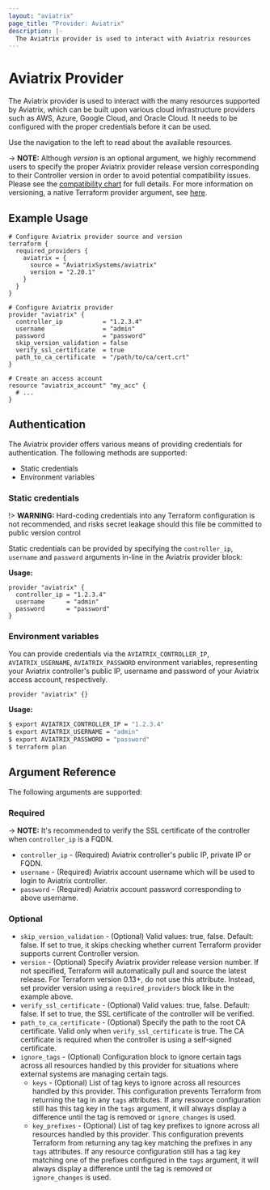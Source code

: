 ```yaml
---
layout: "aviatrix"
page_title: "Provider: Aviatrix"
description: |-
  The Aviatrix provider is used to interact with Aviatrix resources
---
```


# Aviatrix Provider

The Aviatrix provider is used to interact with the many resources supported by Aviatrix, which can be built upon various cloud infrastructure providers such as AWS, Azure, Google Cloud, and Oracle Cloud. It needs to be configured with the proper credentials before it can be used.

Use the navigation to the left to read about the available resources.

-> **NOTE:** Although *version* is an optional argument, we highly recommend users to specify the proper Aviatrix provider release version corresponding to their Controller version in order to avoid potential compatibility issues. Please see the [compatibility chart](https://registry.terraform.io/providers/AviatrixSystems/aviatrix/latest/docs/guides/release-compatibility) for full details. For more information on versioning, a native Terraform provider argument, see [here](https://www.terraform.io/language/providers/configuration#version-deprecated).


## Example Usage

```hcl
# Configure Aviatrix provider source and version
terraform {
  required_providers {
    aviatrix = {
      source = "AviatrixSystems/aviatrix"
      version = "2.20.1"
    }
  }
}

# Configure Aviatrix provider
provider "aviatrix" {
  controller_ip           = "1.2.3.4"
  username                = "admin"
  password                = "password"
  skip_version_validation = false
  verify_ssl_certificate  = true
  path_to_ca_certificate  = "/path/to/ca/cert.crt"
}

# Create an access account
resource "aviatrix_account" "my_acc" {
  # ...
}
```

## Authentication

The Aviatrix provider offers various means of providing credentials for authentication. The following methods are supported:

* Static credentials
* Environment variables

### Static credentials
!> **WARNING:** Hard-coding credentials into any Terraform configuration is not recommended, and risks secret leakage should this file be committed to public version control

Static credentials can be provided by specifying the `controller_ip`, `username` and `password` arguments in-line in the Aviatrix provider block:

**Usage:**

```hcl
provider "aviatrix" {
  controller_ip = "1.2.3.4"
  username      = "admin"
  password      = "password"
}
```

### Environment variables
You can provide credentials via the `AVIATRIX_CONTROLLER_IP`, `AVIATRIX_USERNAME`, `AVIATRIX_PASSWORD` environment variables, representing your Aviatrix controller's public IP, username and password of your Aviatrix access account, respectively.

```hcl
provider "aviatrix" {}
```

**Usage:**

```sh
$ export AVIATRIX_CONTROLLER_IP = "1.2.3.4"
$ export AVIATRIX_USERNAME = "admin"
$ export AVIATRIX_PASSWORD = "password"
$ terraform plan
```

## Argument Reference

The following arguments are supported:

### Required

-> **NOTE:** It's recommended to verify the SSL certificate of the controller when `controller_ip` is a FQDN.

* `controller_ip` - (Required) Aviatrix controller's public IP, private IP or FQDN.
* `username` - (Required) Aviatrix account username which will be used to login to Aviatrix controller.
* `password` - (Required) Aviatrix account password corresponding to above username.

### Optional
* `skip_version_validation` - (Optional) Valid values: true, false. Default: false. If set to true, it skips checking whether current Terraform provider supports current Controller version.
* `version` - (Optional) Specify Aviatrix provider release version number. If not specified, Terraform will automatically pull and source the latest release. For Terraform version 0.13+, do not use this attribute. Instead, set provider version using a `required_providers` block like in the example above.
* `verify_ssl_certificate` - (Optional) Valid values: true, false. Default: false. If set to true, the SSL certificate of the controller will be verified.
* `path_to_ca_certificate` - (Optional) Specify the path to the root CA certificate. Valid only when `verify_ssl_certificate` is true. The CA certificate is required when the controller is using a self-signed certificate.
* `ignore_tags` - (Optional) Configuration block to ignore certain tags across all resources handled by this provider for situations where external systems are managing certain tags.
  * `keys` - (Optional) List of tag keys to ignore across all resources handled by this provider. This configuration prevents Terraform from returning the tag in any `tags` attributes. If any resource configuration still has this tag key in the `tags` argument, it will always display a difference until the tag is removed or `ignore_changes` is used.
  * `key_prefixes` - (Optional) List of tag key prefixes to ignore across all resources handled by this provider. This configuration prevents Terraform from returning any tag key matching the prefixes in any `tags` attributes. If any resource configuration still has a tag key matching one of the prefixes configured in the `tags` argument, it will always display a difference until the tag is removed or `ignore_changes` is used.
